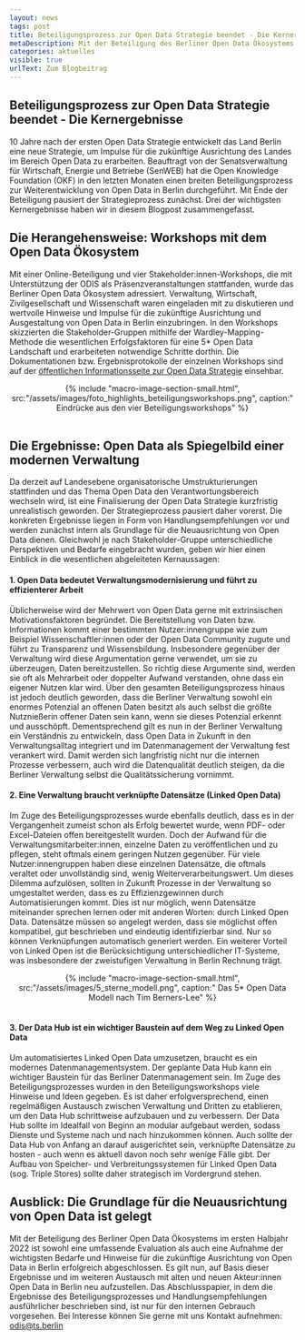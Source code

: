 ```yaml
---
layout: news
tags: post
title: Beteiligungsprozess zur Open Data Strategie beendet - Die Kernergebnisse
metaDescription: Mit der Beteiligung des Berliner Open Data Ökosystems im ersten Halbjahr 2022 ist sowohl eine umfassende Evaluation als auch eine Aufnahme der wichtigsten Bedarfe und Hinweise für die zukünftige Ausrichtung von Open Data in Berlin erfolgreich abgeschlossen. Wir haben die drei wichtigsten Kernaussagen aus dem internen Abschlusspapier zusammengefasst.
categories: aktuelles
visible: true
urlText: Zum Blogbeitrag
---
```

## Beteiligungsprozess zur Open Data Strategie beendet - Die Kernergebnisse

10 Jahre nach der ersten Open Data Strategie entwickelt das Land Berlin eine neue Strategie, um Impulse für die zukünftige Ausrichtung des Landes im Bereich Open Data zu erarbeiten. Beauftragt von der Senatsverwaltung für Wirtschaft, Energie und Betriebe (SenWEB) hat die Open Knowledge Foundation (OKF) in den letzten Monaten einen breiten Beteiligungsprozess zur Weiterentwicklung von Open Data in Berlin durchgeführt. Mit Ende der Beteiligung pausiert der Strategieprozess zunächst. Drei der wichtigsten Kernergebnisse haben wir in diesem Blogpost zusammengefasst.

## Die Herangehensweise: Workshops mit dem Open Data Ökosystem
Mit einer Online-Beteiligung und vier Stakeholder:innen-Workshops, die mit Unterstützung der ODIS als Präsenzveranstaltungen stattfanden, wurde das Berliner Open Data Ökosystem adressiert. Verwaltung, Wirtschaft, Zivilgesellschaft und Wissenschaft waren eingeladen mit zu diskutieren und wertvolle Hinweise und Impulse für die zukünftige Ausrichtung und Ausgestaltung von Open Data in Berlin einzubringen. In den Workshops skizzierten die Stakeholder-Gruppen mithilfe der Wardley-Mapping-Methode die wesentlichen Erfolgsfaktoren für eine 5* Open Data Landschaft und erarbeiteten notwendige Schritte dorthin. Die Dokumentationen bzw. Ergebnisprotokolle der einzelnen Workshops sind auf der [öffentlichen Informationsseite zur Open Data Strategie](https://strategie.odis-berlin.de/) einsehbar. 

<center>
{% include "macro-image-section-small.html", src:"/assets/images/foto_highlights_beteiligungsworkshops.png", caption:" Eindrücke aus den vier Beteiligungsworkshops" %}
</center>
<br>
 
## Die Ergebnisse: Open Data als Spiegelbild einer modernen Verwaltung 
Da derzeit auf Landesebene organisatorische Umstrukturierungen stattfinden und das Thema Open Data den Verantwortungsbereich wechseln wird, ist eine Finalisierung der Open Data Strategie kurzfristig unrealistisch geworden. Der Strategieprozess pausiert daher vorerst. Die konkreten Ergebnisse liegen in Form von Handlungsempfehlungen vor und werden zunächst intern als Grundlage für die Neuausrichtung von Open Data dienen. Gleichwohl je nach Stakeholder-Gruppe unterschiedliche Perspektiven und Bedarfe eingebracht wurden, geben wir hier einen Einblick in die wesentlichen abgeleiteten Kernaussagen:

#### 1. Open Data bedeutet Verwaltungsmodernisierung und führt zu effizienterer Arbeit
Üblicherweise wird der Mehrwert von Open Data gerne mit extrinsischen Motivationsfaktoren begründet. Die Bereitstellung von Daten bzw. Informationen kommt einer bestimmten Nutzer:innengruppe wie zum Beispiel Wissenschaftler:innen oder der Open Data Community zugute und führt zu Transparenz und Wissensbildung. Insbesondere gegenüber der Verwaltung wird diese Argumentation gerne verwendet, um sie zu überzeugen, Daten bereitzustellen. So richtig diese Argumente sind, werden sie oft als Mehrarbeit oder doppelter Aufwand verstanden, ohne dass ein eigener Nutzen klar wird. Über den gesamten Beteiligungsprozess hinaus ist jedoch deutlich geworden, dass die Berliner Verwaltung sowohl ein enormes Potenzial an offenen Daten besitzt als auch selbst die größte Nutznießerin offener Daten sein kann, wenn sie dieses Potenzial erkennt und ausschöpft. Dementsprechend gilt es nun in der Berliner Verwaltung ein Verständnis zu entwickeln, dass Open Data in Zukunft in den Verwaltungsalltag integriert und im Datenmanagement der Verwaltung fest verankert wird. Damit werden sich langfristig nicht nur die internen Prozesse verbessern, auch wird die Datenqualität deutlich steigen, da die Berliner Verwaltung selbst die Qualitätssicherung vornimmt.

#### 2. Eine Verwaltung braucht verknüpfte Datensätze (Linked Open Data) 

Im Zuge des Beteiligungsprozesses wurde ebenfalls deutlich, dass es in der Vergangenheit zumeist schon als Erfolg bewertet wurde, wenn PDF- oder Excel-Dateien offen bereitgestellt wurden. Doch der Aufwand für die Verwaltungsmitarbeiter:innen, einzelne Daten zu veröffentlichen und zu pflegen, steht oftmals einem geringen Nutzen gegenüber. Für viele Nutzer:innengruppen haben diese einzelnen Datensätze, die oftmals veraltet oder unvollständig sind, wenig Weiterverarbeitungswert. Um dieses Dilemma aufzulösen, sollten in Zukunft Prozesse in der Verwaltung so umgestaltet werden, dass es zu Effizienzgewinnen durch Automatisierungen kommt. Dies ist nur möglich, wenn Datensätze miteinander sprechen lernen oder mit anderen Worten: durch Linked Open Data. Datensätze müssen so angelegt werden, dass sie möglichst offen kompatibel, gut beschrieben und eindeutig identifizierbar sind. Nur so können Verknüpfungen automatisch generiert werden. Ein weiterer Vorteil von Linked Open ist die Berücksichtigung unterschiedlicher IT-Systeme, was insbesondere der zweistufigen Verwaltung in Berlin Rechnung trägt.

<center>
{% include "macro-image-section-small.html", src:"/assets/images/5_sterne_modell.png", caption:" Das 5* Open Data Modell nach Tim Berners-Lee" %}
</center>
<br>

#### 3. Der Data Hub ist ein wichtiger Baustein auf dem Weg zu Linked Open Data 
Um automatisiertes Linked Open Data umzusetzen, braucht es ein modernes Datenmanagementsystem. Der geplante Data Hub kann ein wichtiger Baustein für das Berliner Datenmanagement sein. Im Zuge des Beteiligungsprozesses wurden in den Beteiligungsworkshops viele Hinweise und Ideen gegeben. Es ist daher erfolgversprechend, einen regelmäßigen Austausch zwischen Verwaltung und Dritten zu etablieren, um den Data Hub schrittweise aufzubauen und zu verbessern. Der Data Hub sollte im Idealfall von Beginn an modular aufgebaut werden, sodass Dienste und Systeme nach und nach hinzukommen können. Auch sollte der Data Hub von Anfang an darauf ausgerichtet sein, verknüpfte Datensätze zu hosten - auch wenn es aktuell davon noch sehr wenige Fälle gibt. Der Aufbau von Speicher- und Verbreitungssystemen für Linked Open Data (sog. Triple Stores) sollte daher strategisch im Vordergrund stehen.

## Ausblick: Die Grundlage für die Neuausrichtung von Open Data ist gelegt

Mit der Beteiligung des Berliner Open Data Ökosystems im ersten Halbjahr 2022 ist sowohl eine umfassende Evaluation als auch eine Aufnahme der wichtigsten Bedarfe und Hinweise für die zukünftige Ausrichtung von Open Data in Berlin erfolgreich abgeschlossen. Es gilt nun, auf Basis dieser Ergebnisse und im weiteren Austausch mit alten und neuen Akteur:innen Open Data in Berlin neu aufzustellen. Das Abschlusspapier, in dem die Ergebnisse des Beteiligungsprozesses und Handlungsempfehlungen ausführlicher beschrieben sind, ist nur für den internen Gebrauch vorgesehen. Bei Interesse können Sie gerne mit uns Kontakt aufnehmen: [odis@ts.berlin](mailto:odis@ts.berlin)


